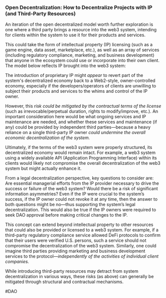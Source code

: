 ### **Open Decentralization: How to Decentralize Projects with IP (and Third-Party Resources)**

An iteration of the open decentralized model worth further exploration is one where a third party brings a resource into the web3 system, intending for clients within the system to use it for their products and services.

This could take the form of intellectual property (IP) licensing (such as a game engine, data asset, marketplace, etc.), as well as an array of services (including regulatory compliance, marketing, and business development) that anyone in the ecosystem could use or incorporate into their own client. The model below reflects IP brought into the web3 system:

The introduction of proprietary IP might _appear_ to revert part of the system's decentralized economy back to a Web2-style, owner-controlled economy, especially if the developers/operators of clients are unwilling to subject their products and services to the whims and control of the IP owner.

However, this _risk could be mitigated by the contractual terms of the license_ (such as irrevocable/perpetual duration, rights to modify/improve, etc.). An important consideration here would be what ongoing services and IP maintenance are needed, and whether these services and maintenance (if any) could be provided by independent third parties—because a heavy reliance on a single third-party IP owner _could undermine the overall economic decentralization of the system._

Ultimately, if the terms of the web3 system were properly structured, its decentralized economy would remain intact. For example, a web3 system using a widely available API (Application Programming Interface) within its clients would likely not compromise the overall decentralization of the web3 system but might actually enhance it.

From a legal decentralization perspective, key questions to consider are: Are essential managerial efforts from the IP provider necessary to drive the success or failure of the web3 system? Would there be a risk of significant information asymmetries? Even if the IP were crucial to the system’s success, if the IP owner could not revoke it at any time, then the answer to both questions might be no—thus supporting the system’s legal decentralization. This would also be true if the IP owners were required to seek DAO approval before making critical changes to the IP.

This concept can extend beyond intellectual property to other resources that could also be provided or licensed to a web3 system. For example, if a third-party regulatory compliance service allowed DeFi protocols to confirm that their users were verified U.S. persons, such a service should not compromise the decentralization of the web3 system. Similarly, one could imagine third parties providing marketing and business development services to the protocol—_independently of the activities of individual client companies._

While introducing third-party resources may detract from system decentralization in various ways, these risks (as above) can generally be mitigated through structural and contractual mechanisms.

#DAO 